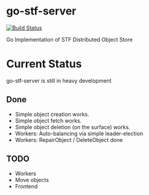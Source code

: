 go-stf-server
=============

[![Build Status](https://travis-ci.org/stf-storage/go-stf-server.png?branch=master)](https://travis-ci.org/stf-storage/go-stf-server)

Go Implementation of STF Distributed Object Store

# Current Status

go-stf-server is still in heavy development

## Done

* Simple object creation works.
* Simple object fetch works.
* Simple object deletion (on the surface) works.
* Workers: Auto-balancing via simple leader-election
* Workers: RepairObject / DeleteObject done

## TODO

* Workers
* Move objects
* Frontend
